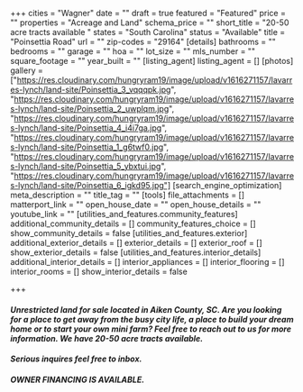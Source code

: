 +++
cities = "Wagner"
date = ""
draft = true
featured = "Featured"
price = ""
properties = "Acreage and Land"
schema_price = ""
short_title = "20-50 acre tracts available "
states = "South Carolina"
status = "Available"
title = "Poinsettia Road"
url = ""
zip-codes = "29164"
[details]
bathrooms = ""
bedrooms = ""
garage = ""
hoa = ""
lot_size = ""
mls_number = ""
square_footage = ""
year_built = ""
[listing_agent]
listing_agent = []
[photos]
gallery = ["https://res.cloudinary.com/hungryram19/image/upload/v1616271157/lavarres-lynch/land-site/Poinsettia_3_vqqqpk.jpg", "https://res.cloudinary.com/hungryram19/image/upload/v1616271157/lavarres-lynch/land-site/Poinsettia_2_uwplqm.jpg", "https://res.cloudinary.com/hungryram19/image/upload/v1616271157/lavarres-lynch/land-site/Poinsettia_4_i4i7ga.jpg", "https://res.cloudinary.com/hungryram19/image/upload/v1616271157/lavarres-lynch/land-site/Poinsettia_1_g6twf0.jpg", "https://res.cloudinary.com/hungryram19/image/upload/v1616271157/lavarres-lynch/land-site/Poinsettia_5_ybxtui.jpg", "https://res.cloudinary.com/hungryram19/image/upload/v1616271157/lavarres-lynch/land-site/Poinsettia_6_igkd95.jpg"]
[search_engine_optimization]
meta_description = ""
title_tag = ""
[tools]
file_attachments = []
matterport_link = ""
open_house_date = ""
open_house_details = ""
youtube_link = ""
[utilities_and_features.community_features]
additional_community_details = []
community_features_choice = []
show_community_details = false
[utilities_and_features.exterior]
additional_exterior_details = []
exterior_details = []
exterior_roof = []
show_exterior_details = false
[utilities_and_features.interior_details]
additional_interior_details = []
interior_appliances = []
interior_flooring = []
interior_rooms = []
show_interior_details = false

+++
#### **_Unrestricted land for sale located in Aiken County, SC. Are you looking for a place to get away from the busy city life, a place to build your dream home or to start your own mini farm? Feel free to reach out to us for more information. We have 20-50 acre tracts available._** 

#### **_Serious inquires feel free to inbox._** 

#### **_OWNER FINANCING IS AVAILABLE._**